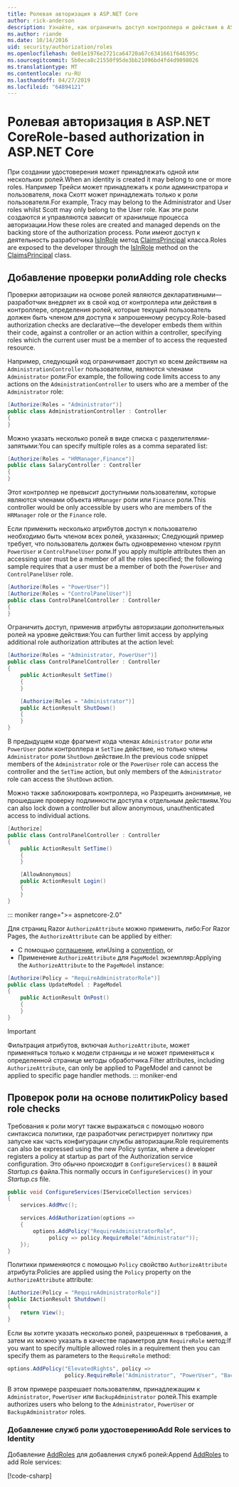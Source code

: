 ```yaml
---
title: Ролевая авторизация в ASP.NET Core
author: rick-anderson
description: Узнайте, как ограничить доступ контроллера и действия в ASP.NET Core, передав атрибут Authorize ролей.
ms.author: riande
ms.date: 10/14/2016
uid: security/authorization/roles
ms.openlocfilehash: 0e01e1976e2721ca64720a67c6341661f646395c
ms.sourcegitcommit: 5b0eca8c21550f95de3bb21096bd4fd4d9098026
ms.translationtype: MT
ms.contentlocale: ru-RU
ms.lasthandoff: 04/27/2019
ms.locfileid: "64894121"
---
```

# <a name="role-based-authorization-in-aspnet-core"></a><span data-ttu-id="98b6d-103">Ролевая авторизация в ASP.NET Core</span><span class="sxs-lookup"><span data-stu-id="98b6d-103">Role-based authorization in ASP.NET Core</span></span>

<a name="security-authorization-role-based"></a>

<span data-ttu-id="98b6d-104">При создании удостоверения может принадлежать одной или нескольких ролей.</span><span class="sxs-lookup"><span data-stu-id="98b6d-104">When an identity is created it may belong to one or more roles.</span></span> <span data-ttu-id="98b6d-105">Например Трейси может принадлежать к роли администратора и пользователя, пока Скотт может принадлежать только к роли пользователя.</span><span class="sxs-lookup"><span data-stu-id="98b6d-105">For example, Tracy may belong to the Administrator and User roles whilst Scott may only belong to the User role.</span></span> <span data-ttu-id="98b6d-106">Как эти роли создаются и управляются зависит от хранилище процесса авторизации.</span><span class="sxs-lookup"><span data-stu-id="98b6d-106">How these roles are created and managed depends on the backing store of the authorization process.</span></span> <span data-ttu-id="98b6d-107">Роли имеют доступ к деятельность разработчика [IsInRole](/dotnet/api/system.security.principal.genericprincipal.isinrole) метод [ClaimsPrincipal](/dotnet/api/system.security.claims.claimsprincipal) класса.</span><span class="sxs-lookup"><span data-stu-id="98b6d-107">Roles are exposed to the developer through the [IsInRole](/dotnet/api/system.security.principal.genericprincipal.isinrole) method on the [ClaimsPrincipal](/dotnet/api/system.security.claims.claimsprincipal) class.</span></span>

## <a name="adding-role-checks"></a><span data-ttu-id="98b6d-108">Добавление проверки роли</span><span class="sxs-lookup"><span data-stu-id="98b6d-108">Adding role checks</span></span>

<span data-ttu-id="98b6d-109">Проверки авторизации на основе ролей являются декларативными&mdash;разработчик внедряет их в свой код от контроллера или действия в контроллере, определения ролей, которые текущий пользователь должен быть членом для доступа к запрошенному ресурсу.</span><span class="sxs-lookup"><span data-stu-id="98b6d-109">Role-based authorization checks are declarative&mdash;the developer embeds them within their code, against a controller or an action within a controller, specifying roles which the current user must be a member of to access the requested resource.</span></span>

<span data-ttu-id="98b6d-110">Например, следующий код ограничивает доступ ко всем действиям на `AdministrationController` пользователям, являются членами `Administrator` роли:</span><span class="sxs-lookup"><span data-stu-id="98b6d-110">For example, the following code limits access to any actions on the `AdministrationController` to users who are a member of the `Administrator` role:</span></span>

```csharp
[Authorize(Roles = "Administrator")]
public class AdministrationController : Controller
{
}
```

<span data-ttu-id="98b6d-111">Можно указать несколько ролей в виде списка с разделителями-запятыми:</span><span class="sxs-lookup"><span data-stu-id="98b6d-111">You can specify multiple roles as a comma separated list:</span></span>

```csharp
[Authorize(Roles = "HRManager,Finance")]
public class SalaryController : Controller
{
}
```

<span data-ttu-id="98b6d-112">Этот контроллер не превысит доступными пользователям, которые являются членами объекта `HRManager` роли или `Finance` роли.</span><span class="sxs-lookup"><span data-stu-id="98b6d-112">This controller would be only accessible by users who are members of the `HRManager` role or the `Finance` role.</span></span>

<span data-ttu-id="98b6d-113">Если применить несколько атрибутов доступ к пользователю необходимо быть членом всех ролей, указанных; Следующий пример требует, что пользователь должен быть одновременно членом групп `PowerUser` и `ControlPanelUser` роли.</span><span class="sxs-lookup"><span data-stu-id="98b6d-113">If you apply multiple attributes then an accessing user must be a member of all the roles specified; the following sample requires that a user must be a member of both the `PowerUser` and `ControlPanelUser` role.</span></span>

```csharp
[Authorize(Roles = "PowerUser")]
[Authorize(Roles = "ControlPanelUser")]
public class ControlPanelController : Controller
{
}
```

<span data-ttu-id="98b6d-114">Ограничить доступ, применив атрибуты авторизации дополнительных ролей на уровне действия:</span><span class="sxs-lookup"><span data-stu-id="98b6d-114">You can further limit access by applying additional role authorization attributes at the action level:</span></span>

```csharp
[Authorize(Roles = "Administrator, PowerUser")]
public class ControlPanelController : Controller
{
    public ActionResult SetTime()
    {
    }

    [Authorize(Roles = "Administrator")]
    public ActionResult ShutDown()
    {
    }
}
```

<span data-ttu-id="98b6d-115">В предыдущем коде фрагмент кода членах `Administrator` роли или `PowerUser` роли контроллера и `SetTime` действие, но только члены `Administrator` роли `ShutDown` действие.</span><span class="sxs-lookup"><span data-stu-id="98b6d-115">In the previous code snippet members of the `Administrator` role or the `PowerUser` role can access the controller and the `SetTime` action, but only members of the `Administrator` role can access the `ShutDown` action.</span></span>

<span data-ttu-id="98b6d-116">Можно также заблокировать контроллера, но Разрешить анонимные, не прошедшие проверку подлинности доступа к отдельным действиям.</span><span class="sxs-lookup"><span data-stu-id="98b6d-116">You can also lock down a controller but allow anonymous, unauthenticated access to individual actions.</span></span>

```csharp
[Authorize]
public class ControlPanelController : Controller
{
    public ActionResult SetTime()
    {
    }

    [AllowAnonymous]
    public ActionResult Login()
    {
    }
}
```

::: moniker range=">= aspnetcore-2.0"

<span data-ttu-id="98b6d-117">Для страниц Razor `AuthorizeAttribute` можно применить, либо:</span><span class="sxs-lookup"><span data-stu-id="98b6d-117">For Razor Pages, the `AuthorizeAttribute` can be applied by either:</span></span>

* <span data-ttu-id="98b6d-118">С помощью [соглашение](xref:razor-pages/razor-pages-conventions#page-model-action-conventions), или</span><span class="sxs-lookup"><span data-stu-id="98b6d-118">Using a [convention](xref:razor-pages/razor-pages-conventions#page-model-action-conventions), or</span></span>
* <span data-ttu-id="98b6d-119">Применение `AuthorizeAttribute` для `PageModel` экземпляр:</span><span class="sxs-lookup"><span data-stu-id="98b6d-119">Applying the `AuthorizeAttribute` to the `PageModel` instance:</span></span>

```csharp
[Authorize(Policy = "RequireAdministratorRole")]
public class UpdateModel : PageModel
{
    public ActionResult OnPost()
    {
    }
}
```

> [!IMPORTANT]
> <span data-ttu-id="98b6d-120">Фильтрация атрибутов, включая `AuthorizeAttribute`, может применяться только к модели страницы и не может применяться к определенной странице методы обработчика.</span><span class="sxs-lookup"><span data-stu-id="98b6d-120">Filter attributes, including `AuthorizeAttribute`, can only be applied to PageModel and cannot be applied to specific page handler methods.</span></span>
::: moniker-end

<a name="security-authorization-role-policy"></a>

## <a name="policy-based-role-checks"></a><span data-ttu-id="98b6d-121">Проверок роли на основе политик</span><span class="sxs-lookup"><span data-stu-id="98b6d-121">Policy based role checks</span></span>

<span data-ttu-id="98b6d-122">Требования к роли могут также выражаться с помощью нового синтаксиса политики, где разработчик регистрирует политику при запуске как часть конфигурации службы авторизации.</span><span class="sxs-lookup"><span data-stu-id="98b6d-122">Role requirements can also be expressed using the new Policy syntax, where a developer registers a policy at startup as part of the Authorization service configuration.</span></span> <span data-ttu-id="98b6d-123">Это обычно происходит в `ConfigureServices()` в вашей *Startup.cs* файла.</span><span class="sxs-lookup"><span data-stu-id="98b6d-123">This normally occurs in `ConfigureServices()` in your *Startup.cs* file.</span></span>

```csharp
public void ConfigureServices(IServiceCollection services)
{
    services.AddMvc();

    services.AddAuthorization(options =>
    {
        options.AddPolicy("RequireAdministratorRole",
             policy => policy.RequireRole("Administrator"));
    });
}
```

<span data-ttu-id="98b6d-124">Политики применяются с помощью `Policy` свойство `AuthorizeAttribute` атрибута:</span><span class="sxs-lookup"><span data-stu-id="98b6d-124">Policies are applied using the `Policy` property on the `AuthorizeAttribute` attribute:</span></span>

```csharp
[Authorize(Policy = "RequireAdministratorRole")]
public IActionResult Shutdown()
{
    return View();
}
```

<span data-ttu-id="98b6d-125">Если вы хотите указать несколько ролей, разрешенных в требования, а затем их можно указать в качестве параметров для `RequireRole` метод:</span><span class="sxs-lookup"><span data-stu-id="98b6d-125">If you want to specify multiple allowed roles in a requirement then you can specify them as parameters to the `RequireRole` method:</span></span>

```csharp
options.AddPolicy("ElevatedRights", policy =>
                  policy.RequireRole("Administrator", "PowerUser", "BackupAdministrator"));
```

<span data-ttu-id="98b6d-126">В этом примере разрешает пользователям, принадлежащим к `Administrator`, `PowerUser` или `BackupAdministrator` ролей.</span><span class="sxs-lookup"><span data-stu-id="98b6d-126">This example authorizes users who belong to the `Administrator`, `PowerUser` or `BackupAdministrator` roles.</span></span>

### <a name="add-role-services-to-identity"></a><span data-ttu-id="98b6d-127">Добавление служб роли удостоверению</span><span class="sxs-lookup"><span data-stu-id="98b6d-127">Add Role services to Identity</span></span>

<span data-ttu-id="98b6d-128">Добавление [AddRoles](/dotnet/api/microsoft.aspnetcore.identity.identitybuilder.addroles#Microsoft_AspNetCore_Identity_IdentityBuilder_AddRoles__1) для добавления служб ролей:</span><span class="sxs-lookup"><span data-stu-id="98b6d-128">Append [AddRoles](/dotnet/api/microsoft.aspnetcore.identity.identitybuilder.addroles#Microsoft_AspNetCore_Identity_IdentityBuilder_AddRoles__1) to add Role services:</span></span>

[!code-csharp[](roles/samples/Startup.cs?name=snippet&highlight=7)]
